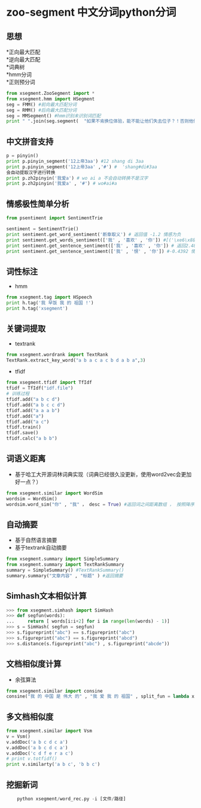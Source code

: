 zoo-segment 中文分词python分词
=================
思想
------------------------
*正向最大匹配  
*逆向最大匹配  
*词典树  
*hmm分词  
*正则预分词  
```python
from xsegment.ZooSegment import * 
from xsegment.hmm import HSegment 
seg = FMM() #前向最大匹配分词 
seg = RMM() #后向最大匹配分词
seg = MMSegment() #hmm识别未识别词匹配
print " ".join(seg.segment(  "如果不肯换位体验，能不能让他们失去位子？！否则他们永远不会懂得权力来自人民。 //@人 民日报:【想听真话摸实情，不如换位体验】网友建议：请民航部门领导以普通乘客身份  ，体验飞机晚点的烦恼…...感同身受，换位思考，还有哪些地方需要领导去体验？欢迎补充〜")  )  #如果 不肯 换位 体验 ， 能不能 让 他们 失去 位子 ？！ 否则 他们 永远 不会 懂得 权力 来自 人民 。 //@人民日报 :【 想 听 真话 摸 实情 ， 不如 换位 体验 】 网友 建议 ： 请 民航 部门 领导 以 普通 乘客 身份 ， 体验 飞机 晚点 的 烦恼 …... 感同身受 ， 换位 思考 ， 还有 哪些地方 需要 领导 去 体验 ？ 欢迎 补充 〜
```


中文拼音支持
---------------------


```python
p = pinyin()  
print p.pinyin_segment('12上帝3aa') #12 shang di 3aa 
print p.pinyin_segment('12上帝3aa' ,'#') #  'shang#di#3aa  
会自动提取汉字进行转换  
print p.zh2pinyin('我爱a') # wo ai a 不会自动转换不是汉字  
print p.zh2pinyin('我爱a' , '#') # wo#ai#a
```
情感极性简单分析
---------------------
```python
from psentiment import SentimentTrie

sentiment = SentimentTrie()
print sentiment.get_word_sentiment('断章取义') # 返回值 -1.2 情感为负
print sentiment.get_words_sentiment(['我' , '喜欢' , '你']) #[('\xe6\x88\x91', 1.7499999999999998), ('\xe5\x96\x9c\xe6\xac\xa2', 1.4310722100656499), ('\xe4\xbd\xa0', -0.7)] 返回每个词的极值
print sentiment.get_sentence_sentiment(['我' , '喜欢' , '你']) # 返回2.48107221007 情感为积极
print sentiment.get_sentence_sentiment(['我' , '恨' , '你']) #-0.4392 情感为消极
```

词性标注
----------------------
* hmm
```python
from xsegment.tag import HSpeech  
print h.tag('我 早饭 我 的 祖国 !')  
print h.tag('xsegment')   
```

关键词提取
-----------
* textrank  

```python
from xsegment.wordrank import TextRank
TextRank.extract_key_word("a b a c a c b d a b a",3)
```
* tfidf
```python
from xsegment.tfidf import TfIdf
tfidf = TfIdf("idf.file")
# 训练过程
tfidf.add("a b c d")
tfidf.add("a b c c d")
tfidf.add("a a a b")
tfidf.add("a")
tfidf.add("a c")
tfidf.train()
tfidf.save()
tfidf.calc("a b b")
```
		

词语义距离
--------------
+ 基于哈工大开源词林词典实现（词典已经很久没更新，使用word2vec会更加好一点？）


```python
from xsegment.similar import WordSim
wordsim = WordSim()
wordsim.word_sim("你" , "我" ， desc = True) #返回词之间距离数组 ， 按照降序排列 ， 升序 desc = False
```
自动摘要
-------------
+ 基于自然语言摘要
+ 基于textrank自动摘要

```python
from xsegment.summary import SimpleSummary
from xsegment.summary import TextRankSummary
summary = SimpleSummary() #TextRankSummary()
summary.summary("文章内容" , "标题" ) #返回摘要
```
Simhash文本相似计算
------------

```python
>>> from xsegment.simhash import SimHash
>>> def segfun(words):
...     return [ words[i:i+2] for i in range(len(words) - 1)]
>>> s = SimHash( segfun = segfun)
>>> s.figureprint("abc") == s.figureprint("abc")
>>> s.figureprint("abc") == s.figureprint("abcd")
>>> s.distance(s.figureprint("abc") , s.figureprint("abcde"))
```

文档相似度计算
----------------
+ 余弦算法


```python
from xsegment.similar import consine
consine("我 的 中国 是 伟大 的" , "我 爱 我 的 祖国" , split_fun = lambda x: x.split())
```

多文档相似度
------------

```python
from xsegment.similar import Vsm 
v = Vsm()
v.addDoc('a b c d c a')
v.addDoc('a b c d c a')
v.addDoc('c d f e r a c')
# print v.totfidf()
print v.similarty('a b c', 'b b c')
```

挖掘新词  	
--------------


```python
    python xsegment/word_rec.py -i [文件/路径] 
```
